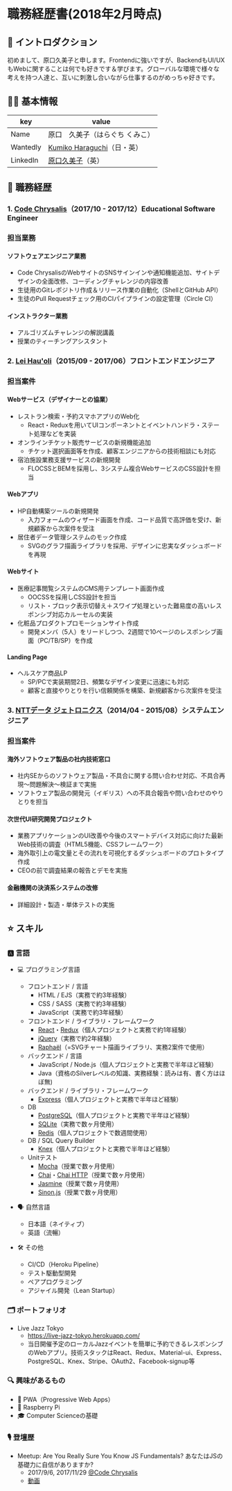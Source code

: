 # 職務経歴書(2018年2月時点)
## 👋 イントロダクション
初めまして、原口久美子と申します。Frontendに強いですが、BackendもUI/UXもWebに関することは何でも好きです＆学びます。グローバルな環境で様々な考えを持つ人達と、互いに刺激し合いながら仕事するのがめっちゃ好きです。

## 👩🏻 基本情報

|key|value|
|---|-----|
|Name|原口　久美子（はらぐち くみこ）|
|Wantedly|[Kumiko Haraguchi](https://www.wantedly.com/users/4906469)（日・英）|
|LinkedIn|[原口久美子](https://www.linkedin.com/in/kumikoharaguchi/)（英）|

## 💼 職務経歴
### 1. [Code Chrysalis](https://www.codechrysalis.io/)（2017/10 - 2017/12）Educational Software Engineer
### 担当業務
#### ソフトウェアエンジニア業務
  - Code ChrysalisのWebサイトのSNSサインインや通知機能追加、サイトデザインの全面改修、コーディングチャレンジの内容改善
  - 生徒用のGitレポジトリ作成＆リリース作業の自動化（ShellとGitHub API）
  - 生徒のPull Requestチェック用のCIパイプラインの設定管理（Circle CI）
#### インストラクター業務
  - アルゴリズムチャレンジの解説講義
  - 授業のティーチングアシスタント

### 2. [Lei Hau'oli](https://www.leihauoli.com/)（2015/09 - 2017/06）フロントエンドエンジニア
### 担当案件
  #### Webサービス（デザイナーとの協業）
  - レストラン検索・予約スマホアプリのWeb化
    - React・Reduxを用いてUIコンポーネントとイベントハンドラ・ステート処理などを実装
  - オンラインチケット販売サービスの新規機能追加
    - チケット選択画面等を作成、顧客エンジニアからの技術相談にも対応
  - 宿泊施設業務支援サービスの新規開発
    - FLOCSSとBEMを採用し、3システム複合WebサービスのCSS設計を担当
  #### Webアプリ
  - HP自動構築ツールの新規開発
    - 入力フォームのウィザード画面を作成、コード品質で高評価を受け、新規顧客から次案件を受注
  - 居住者データ管理システムのモック作成
    - SVGのグラフ描画ライブラリを採用、デザインに忠実なダッシュボードを再現
  #### Webサイト
  - 医療記事閲覧システムのCMS用テンプレート画面作成
    - OOCSSを採用しCSS設計を担当
    - リスト・ブロック表示切替え＋スワイプ処理といった難易度の高いレスポンシブ対応カルーセルの実装
  - 化粧品プロダクトプロモーションサイト作成
    - 開発メンバ（5人）をリードしつつ、2週間で10ページのレスポンシブ画面（PC/TB/SP）を作成
  #### Landing Page
  - ヘルスケア商品LP
    - SP/PCで実装期間2日、頻繁なデザイン変更に迅速にも対応
    - 顧客と直接やりとりを行い信頼関係を構築、新規顧客から次案件を受注

### 3. [NTTデータ ジェトロニクス](https://www.nttdata-getronics.co.jp/)（2014/04 - 2015/08）システムエンジニア
### 担当案件
  #### 海外ソフトウェア製品の社内技術窓口
  - 社内SEからのソフトウェア製品・不具合に関する問い合わせ対応、不具合再現〜問題解決〜検証まで実施
  - ソフトウェア製品の開発元（イギリス）への不具合報告や問い合わせのやりとりを担当
  #### 次世代UI研究開発プロジェクト
  - 業務アプリケーションのUI改善や今後のスマートデバイス対応に向けた最新Web技術の調査（HTML5機能、CSSフレームワーク）
  - 海外取引上の電文量とその流れを可視化するダッシュボードのプロトタイプ作成
  - CEOの前で調査結果の報告とデモを実施
  #### 金融機関の決済系システムの改修
  - 詳細設計・製造・単体テストの実施

## ⭐️ スキル

### 🅰️ 言語
- 💻 プログラミング言語
  - フロントエンド / 言語
    - HTML / EJS（実務で約3年経験）
    - CSS / SASS（実務で約3年経験）
    - JavaScript（実務で約3年経験）
  - フロントエンド / ライブラリ・フレームワーク
    - [React](https://facebook.github.io/react/)・[Redux](https://github.com/reactjs/redux)（個人プロジェクトと実務で約1年経験）
    - [jQuery](https://jquery.com/)（実務で約2年経験）
    - [Raphaël](http://dmitrybaranovskiy.github.io/raphael/)（=SVGチャート描画ライブラリ、実務2案件で使用）
  - バックエンド / 言語
    - JavaScript / Node.js（個人プロジェクトと実務で半年ほど経験） 
    - Java（資格のSilverレベルの知識、実務経験：読みは有、書く方はほぼ無)
  - バックエンド / ライブラリ・フレームワーク
    - [Express](https://expressjs.com/)（個人プロジェクトと実務で半年ほど経験） 
  - DB
    - [PostgreSQL](https://www.postgresql.org/)（個人プロジェクトと実務で半年ほど経験）
    - [SQLite](https://www.sqlite.org/)（実務で数ヶ月使用）
    - [Redis](https://redis.io/)（個人プロジェクトで数週間使用） 
  - DB / SQL Query Builder
    - [Knex](http://knexjs.org/)（個人プロジェクトと実務で半年ほど経験）
  - Unitテスト
    - [Mocha](https://mochajs.org/)（授業で数ヶ月使用）
    - [Chai](http://chaijs.com/)・[Chai HTTP](http://chaijs.com/plugins/chai-http/)（授業で数ヶ月使用）
    - [Jasmine](https://jasmine.github.io/index.html)（授業で数ヶ月使用）
    - [Sinon.js](http://sinonjs.org/)（授業で数ヶ月使用）

- 🗣 自然言語
  - 日本語（ネイティブ）
  - 英語（流暢）

- 🛠 その他
  - CI/CD（Heroku Pipeline）
  - テスト駆動型開発
  - ペアプログラミング
  - アジャイル開発（Lean Startup）

### 🗂 ポートフォリオ
- Live Jazz Tokyo
  - https://live-jazz-tokyo.herokuapp.com/
  - 当日開催予定のローカルJazzイベントを簡単に予約できるレスポンシブのWebアプリ。技術スタックはReact、Redux、Material-ui、Express、PostgreSQL、Knex、Stripe、OAuth2、Facebook-signup等

### 🔍 興味があるもの
 - 🤖 PWA（Progressive Web Apps）
 - 🍇 Raspberry Pi
 - 🎓 Computer Scienceの基礎

### 🎙 登壇歴
 - Meetup: Are You Really Sure You Know JS Fundamentals? あなたはJSの基礎力に自信がありますか?
    - 2017/9/6, 2017/11/29 [@Code Chrysalis](https://www.codechrysalis.io/)
    - [動画](https://www.facebook.com/codechrysalis/videos/1592271870808786/)
